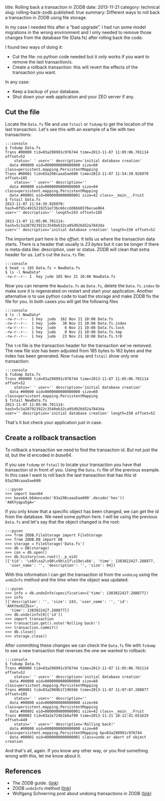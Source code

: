 title: Rolling back a transaction in ZODB
date: 2013-11-21
category: technical
slug: rolling-back-zodb
published: true
summary: Different ways to roll back a transaction in ZODB using file
    storage.


In my case I needed this after a “bad upgrade”. I had run some model
migrations in the wrong environment and I only needed to remove those
changes from the database file (Data.fs) after rolling back the code.

I found two ways of doing it:

-   Cut the file: no python code needed but it only works if you want to
    remove the last transaction/s.
-   Create a rollback transaction: this will revert the effects of the
    transaction you want.

In any case:

-   Keep a backup of your database.
-   Shut down your web application and your ZEO server if any.

Cut the file
------------

Locate the `Data.fs` file and use `fstail` or `fsdump` to get the
location of the last transaction. Let's see this with an example of a
file with two transactions:

    :::console
    $ fsdump Data.fs
    Trans #00000 tid=03a298991c976744 time=2013-11-07 11:05:06.701114 offset=52
        status=' ' user='' description='initial database creation'
      data #00000 oid=0000000000000000 size=60 class=persistent.mapping.PersistentMapping
    Trans #00001 tid=03a298caaa5ae600 time=2013-11-07 11:54:39.926970 offset=185
        status=' ' user='' description=''
      data #00000 oid=0000000000000000 size=94 class=persistent.mapping.PersistentMapping
      data #00001 oid=0000000000000001 size=42 class=__main__.Fruit
    $ fstail Data.fs
    2013-11-07 11:54:39.926970: hash=0f95c4915219251e73bc66ccdd6bb0376ecae064
    user='' description='' length=243 offset=185

    2013-11-07 11:05:06.701114: hash=5c3a287923922c3540eb32ca95d926d52a7843da
    user='' description='initial database creation' length=150 offset=52

The important part here is the *offset*. It tells us where the
transaction data starts. There is a header that usually is *23 bytes*
but it can be longer if there is meta-data like: description, user or status.
ZODB will clean that extra header for us. Let's cut the `Data.fs` file:

    :::console
    $ head -c 185 Data.fs > NewData.fs
    $ ls -l NewData*
    -rw-r--r-- 1  hey jude 185 Nov 21 10:06 NewData.fs

Now you can rename the `NewData.fs` as `Data.fs`, delete the `Data.fs.index` to
make sure it is regenerated on restart and start your application.
Another alternative is to use python code to load the storage and make
ZODB fix the file for you. In both cases you will get the following files

    :::console
    $ ls -l NewData*
    -rw-r--r--  1 hey  jude  162 Nov 21 10:08 Data.fs
    -rw-r--r--  1 hey  jude   30 Nov 21 10:08 Data.fs.index
    -rw-r--r--  1 hey  jude    6 Nov 21 10:08 Data.fs.lock
    -rw-r--r--  1 hey  jude    0 Nov 21 10:08 Data.fs.tmp
    -rw-r--r--  1 hey  jude   23 Nov 21 10:08 Data.fs.tr0

The `tr0` file is the transaction header for the transaction we've
removed. The new file size has been adjusted from 185 bytes to 162 bytes
and the index has been generated. Now `fsdump` and `fstail` show
only one transaction:

    :::console
    $ fsdump Data.fs
    Trans #00000 tid=03a298991c976744 time=2013-11-07 11:05:06.701114 offset=52
        status=' ' user='' description='initial database creation'
      data #00000 oid=0000000000000000 size=60 class=persistent.mapping.PersistentMapping
    $ fstail NewData.fs
    2013-11-07 11:05:06.701114: hash=5c3a287923922c3540eb32ca95d926d52a7843da
    user='' description='initial database creation' length=150 offset=52

That's it but check your application just in case.

Create a rollback transaction
-----------------------------

To rollback a transaction we need to find the transaction id. But not
just the id, but the id encoded in *base64*.

If you use `fsdump` or `fstail` to locate your transaction you have
that transaction id in front of you. Using the `Data.fs` file of the
previous example. In this case I want to roll back the last transaction
that has this id `03a298caaa5ae600`:

    :::pycon
    >>> import base64
    >>> base64.b64encode('03a298caaa5ae600'.decode('hex'))
    'A6KYyqpa5gA='

If you only know that a specific object has been changed, we can get
the id from the database. We need some python here. I will be using the
previous `Data.fs` and let's say that the object changed is the root:

    :::pycon
    >>> from ZODB.FileStorage import FileStorage
    >>> from ZODB.DB import DB
    >>> storage = FileStorage('Data.fs')
    >>> db = DB(storage)
    >>> con = db.open()
    >>> db.history(con.root()._p_oid)
    [{'tid': '\x03\xa2\x98\x9b\x1f\x19e\xbb', 'time': 1383822427.288877,
      'user_name': '', 'description': '', 'size': 94}]

With this information I can get the transaction id from the `undoLog`
using the `undoInfo` method and the *time* when the object was
updated:

    :::pycon
    >>> info = db.undoInfo(specification={'time': 1383822427.288877})
    >>> info
    [{'description': '', 'size': 243, 'user_name': '', 'id': 'A6KYmx8ZZbs=',
      'time': 1383822427.288877}]
    >>> db.undo(info[0]['id'])
    >>> import transaction
    >>> transaction.get().note('Rolling back!')
    >>> transaction.commit()
    >>> db.close()
    >>> storage.close()

After committing these changes we can check the `Data.fs` file with
`fsdump` to see a new transaction that reverses the one we wanted to
rollback:

    :::console
    $ fsdump Data.fs
    Trans #00000 tid=03a298991c976744 time=2013-11-07 11:05:06.701114 offset=52
        status=' ' user='' description='initial database creation'
      data #00000 oid=0000000000000000 size=60 class=persistent.mapping.PersistentMapping
    Trans #00001 tid=03a2989b1f1965bb time=2013-11-07 11:07:07.288877 offset=185
        status=' ' user='' description=''
      data #00000 oid=0000000000000000 size=94 class=persistent.mapping.PersistentMapping
      data #00001 oid=0000000000000001 size=42 class=__main__.Fruit
    Trans #00002 tid=03a2e724b1b6af99 time=2013-11-21 10:12:41.651629 offset=449
        status=' ' user='' description='Rolling back!'
      data #00000 oid=0000000000000000 size=60 class=persistent.mapping.PersistentMapping bp=03a298991c976744
      data #00001 oid=0000000000000001 class=undo or abort of object creation

And that's all, again. If you know any other way, or you find something
wrong with this, let me know about it.

References
----------

-   The ZODB guide.
    ([link](http://www.zodb.org/en/latest/documentation/guide/transactions.html))
-   ZODB `undoInfo` method
    ([link](https://github.com/zopefoundation/ZODB/blob/6b484f8a2ce6cd627139cd6a2c8e9219ecf0ecf2/src/ZODB/UndoLogCompatible.py))
-   Wolfgang Schnerring post about undoing transactions in ZODB
    ([link](http://blog.gocept.com/2011/05/04/how-to-undo-a-transaction-with-the-zodb/))

